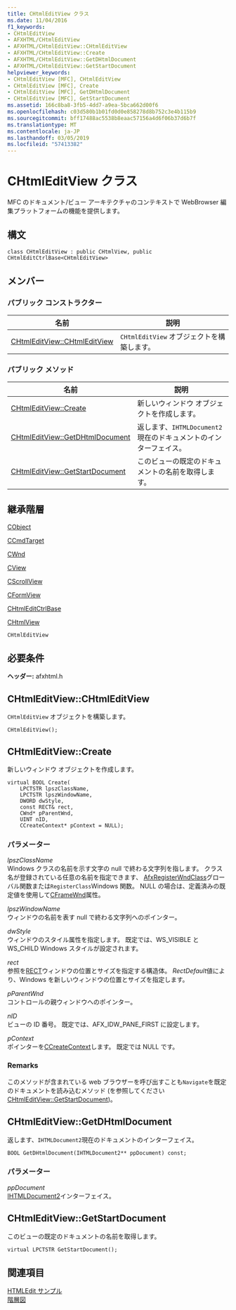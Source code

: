 ```yaml
---
title: CHtmlEditView クラス
ms.date: 11/04/2016
f1_keywords:
- CHtmlEditView
- AFXHTML/CHtmlEditView
- AFXHTML/CHtmlEditView::CHtmlEditView
- AFXHTML/CHtmlEditView::Create
- AFXHTML/CHtmlEditView::GetDHtmlDocument
- AFXHTML/CHtmlEditView::GetStartDocument
helpviewer_keywords:
- CHtmlEditView [MFC], CHtmlEditView
- CHtmlEditView [MFC], Create
- CHtmlEditView [MFC], GetDHtmlDocument
- CHtmlEditView [MFC], GetStartDocument
ms.assetid: 166c8ba8-3fb5-4dd7-a9ea-5bca662d00f6
ms.openlocfilehash: c03d580b1b01fd0d0e858278d8b752c3e4b115b9
ms.sourcegitcommit: bff17488ac5538b8eaac57156a4d6f06b37d6b7f
ms.translationtype: MT
ms.contentlocale: ja-JP
ms.lasthandoff: 03/05/2019
ms.locfileid: "57413382"
---
```

# <a name="chtmleditview-class"></a>CHtmlEditView クラス

MFC のドキュメント/ビュー アーキテクチャのコンテキストで WebBrowser 編集プラットフォームの機能を提供します。

## <a name="syntax"></a>構文

```
class CHtmlEditView : public CHtmlView, public CHtmlEditCtrlBase<CHtmlEditView>
```

## <a name="members"></a>メンバー

### <a name="public-constructors"></a>パブリック コンストラクター

|名前|説明|
|----------|-----------------|
|[CHtmlEditView::CHtmlEditView](#chtmleditview)|`CHtmlEditView` オブジェクトを構築します。|

### <a name="public-methods"></a>パブリック メソッド

|名前|説明|
|----------|-----------------|
|[CHtmlEditView::Create](#create)|新しいウィンドウ オブジェクトを作成します。|
|[CHtmlEditView::GetDHtmlDocument](#getdhtmldocument)|返します、`IHTMLDocument2`現在のドキュメントのインターフェイス。|
|[CHtmlEditView::GetStartDocument](#getstartdocument)|このビューの既定のドキュメントの名前を取得します。|

## <a name="inheritance-hierarchy"></a>継承階層

[CObject](../../mfc/reference/cobject-class.md)

[CCmdTarget](../../mfc/reference/ccmdtarget-class.md)

[CWnd](../../mfc/reference/cwnd-class.md)

[CView](../../mfc/reference/cview-class.md)

[CScrollView](../../mfc/reference/cscrollview-class.md)

[CFormView](../../mfc/reference/cformview-class.md)

[CHtmlEditCtrlBase](../../mfc/reference/chtmleditctrlbase-class.md)

[CHtmlView](../../mfc/reference/chtmlview-class.md)

`CHtmlEditView`

## <a name="requirements"></a>必要条件

**ヘッダー:** afxhtml.h

##  <a name="chtmleditview"></a>  CHtmlEditView::CHtmlEditView

`CHtmlEditView` オブジェクトを構築します。

```
CHtmlEditView();
```

##  <a name="create"></a>  CHtmlEditView::Create

新しいウィンドウ オブジェクトを作成します。

```
virtual BOOL Create(
    LPCTSTR lpszClassName,
    LPCTSTR lpszWindowName,
    DWORD dwStyle,
    const RECT& rect,
    CWnd* pParentWnd,
    UINT nID,
    CCreateContext* pContext = NULL);
```

### <a name="parameters"></a>パラメーター

*lpszClassName*<br/>
Windows クラスの名前を示す文字の null で終わる文字列を指します。 クラス名が登録されている任意の名前を指定できます、 [AfxRegisterWndClass](application-information-and-management.md#afxregisterwndclass)グローバル関数または`RegisterClass`Windows 関数。 NULL の場合は、定義済みの既定値を使用して[CFrameWnd](../../mfc/reference/cframewnd-class.md)属性。

*lpszWindowName*<br/>
ウィンドウの名前を表す null で終わる文字列へのポインター。

*dwStyle*<br/>
ウィンドウのスタイル属性を指定します。 既定では、WS_VISIBLE と WS_CHILD Windows スタイルが設定されます。

*rect*<br/>
参照を[RECT](/previous-versions/dd162897\(v=vs.85\))ウィンドウの位置とサイズを指定する構造体。 *RectDefault*値により、Windows を新しいウィンドウの位置とサイズを指定します。

*pParentWnd*<br/>
コントロールの親ウィンドウへのポインター。

*nID*<br/>
ビューの ID 番号。 既定では、AFX_IDW_PANE_FIRST に設定します。

*pContext*<br/>
ポインターを[CCreateContext](../../mfc/reference/ccreatecontext-structure.md)します。 既定では NULL です。

### <a name="remarks"></a>Remarks

このメソッドが含まれている web ブラウザーを呼び出すことも`Navigate`を既定のドキュメントを読み込むメソッド (を参照してください[CHtmlEditView::GetStartDocument](#getstartdocument))。

##  <a name="getdhtmldocument"></a>  CHtmlEditView::GetDHtmlDocument

返します、`IHTMLDocument2`現在のドキュメントのインターフェイス。

```
BOOL GetDHtmlDocument(IHTMLDocument2** ppDocument) const;
```

### <a name="parameters"></a>パラメーター

*ppDocument*<br/>
[IHTMLDocument2](/previous-versions/windows/internet-explorer/ie-developer/platform-apis/aa752574\(v=vs.85\))インターフェイス。

##  <a name="getstartdocument"></a>  CHtmlEditView::GetStartDocument

このビューの既定のドキュメントの名前を取得します。

```
virtual LPCTSTR GetStartDocument();
```

## <a name="see-also"></a>関連項目

[HTMLEdit サンプル](../../visual-cpp-samples.md)<br/>
[階層図](../../mfc/hierarchy-chart.md)
